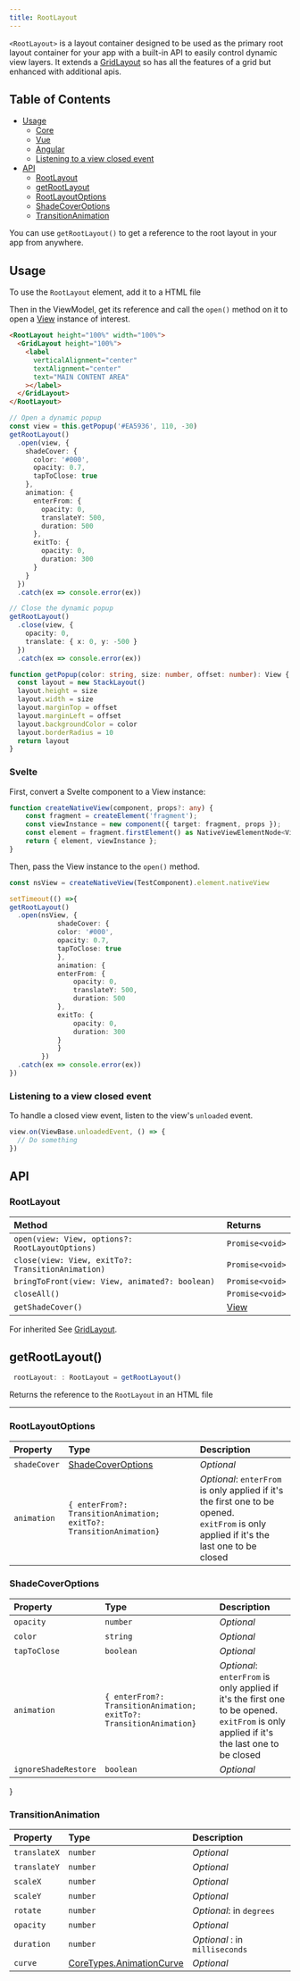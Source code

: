 ```yaml
---
title: RootLayout
---
```

<!-- TODO: Add Preview -->
<!-- TODO: Add flavors tabs -->

`<RootLayout>` is a layout container designed to be used as the primary root layout container for your app with a built-in API to easily control dynamic view layers. It extends a [GridLayout]() so has all the features of a grid but enhanced with additional apis.
## Table of Contents
* [Usage](#usage)
  * [Core](#core)
  * [Vue](#vue)
  * [Angular](#angular)
  * [Listening to a view closed event](#listening-to-a-view-closed-event)
* [API](#api)
  * [RootLayout](#rootlayout)
  * [getRootLayout](#getrootlayout)
  * [RootLayoutOptions](#rootlayoutoptions)
  * [ShadeCoverOptions](#shadecoveroptions)
  * [TransitionAnimation](#transitionanimation)

You can use `getRootLayout()` to get a reference to the root layout in your app from anywhere.
## Usage

To use the `RootLayout` element, add it to a HTML file

Then in the ViewModel, get its reference and call the `open()` method on it to open a [View](https://docs.nativescript.org/api-reference/classes/view) instance of interest.

<!-- /// flavor plain -->

```html
<RootLayout height="100%" width="100%">
  <GridLayout height="100%">
    <label
      verticalAlignment="center"
      textAlignment="center"
      text="MAIN CONTENT AREA"
    ></label>
  </GridLayout>
</RootLayout>
```


```ts
// Open a dynamic popup
const view = this.getPopup('#EA5936', 110, -30)
getRootLayout()
  .open(view, {
    shadeCover: {
      color: '#000',
      opacity: 0.7,
      tapToClose: true
    },
    animation: {
      enterFrom: {
        opacity: 0,
        translateY: 500,
        duration: 500
      },
      exitTo: {
        opacity: 0,
        duration: 300
      }
    }
  })
  .catch(ex => console.error(ex))

// Close the dynamic popup
getRootLayout()
  .close(view, {
    opacity: 0,
    translate: { x: 0, y: -500 }
  })
  .catch(ex => console.error(ex))

function getPopup(color: string, size: number, offset: number): View {
  const layout = new StackLayout()
  layout.height = size
  layout.width = size
  layout.marginTop = offset
  layout.marginLeft = offset
  layout.backgroundColor = color
  layout.borderRadius = 10
  return layout
}
```
<!-- /// flavor vue 

### Vue 

Convert the Vue component to a View instance as follows:
```ts
const createNativeView = (component: any, props?: any): View => {
    return createApp(component, props).mount().$el.nativeView
}
```

Then pass that view instance to the `open()` method.

```ts
const nsView = createNativeView(Snackbar, props)

const showSnackbar = (props?: any) => {
         const nsView = createNativeView(Snackbar, props)
         getRootLayout()
             .open(nsView, {
                 shadeCover: {
                     color: '#282C34',
                     opacity: 0.7,
                     tapToClose: true,
                 },
                 animation: {
                     enterFrom: {
                         translateY: 250,
                         duration: 1000,
                         curve: DEFAULT_ANIMATION_CURVE,
                     },
                     exitTo: {
                         translateY: 250,
                         duration: 1000,
                         curve: DEFAULT_ANIMATION_CURVE,
                     },
                 },
             }).then((e) => {
             console.log(e)
             setTimeout(() => {
                 getRootLayout().close(nsView)
             }, 4000)
         }).catch((ex: any) => console.error(ex))
     }
```
-->

<!-- /// flavor angular 

### Angular
Convert the Angular component to a View instance as follows:

```ts
import { generateNativeScriptView } from '@nativescript/angular';

 function createNativeView(component, input?: any): Promise<View> {
    return new Promise((resolve) => {
      const injector = Injector.create({
        providers: [{ provide: GenericParams, useValue: input }],
        parent: this.injector,
      });
      const cmpRef = generateNativeScriptView(component, {
        injector,
      });
      (<any>cmpRef.firstNativeLikeView).__ngRef = cmpRef.ref;
      resolve(cmpRef.firstNativeLikeView);
    });
  }


  this.createNativeView(SnackbarComponent).then((v) => {
      this._snackbar = v;// View instance
      getRootLayout()
        .open(this._snackbar, ...)

  })
```
-->
<!-- // flovor svelte -->
### Svelte

First, convert a Svelte component to a View instance:

```ts
function createNativeView(component, props?: any) {
    const fragment = createElement('fragment');
    const viewInstance = new component({ target: fragment, props });
    const element = fragment.firstElement() as NativeViewElementNode<View>;
    return { element, viewInstance };
}
```
Then, pass the View instance to the `open()` method.

```ts
const nsView = createNativeView(TestComponent).element.nativeView

setTimeout(() =>{
getRootLayout()
  .open(nsView, {
            shadeCover: {
            color: '#000',
            opacity: 0.7,
            tapToClose: true
            },
            animation: {
            enterFrom: {
                opacity: 0,
                translateY: 500,
                duration: 500
            },
            exitTo: {
                opacity: 0,
                duration: 300
            }
            }
        })
  .catch(ex => console.error(ex))
})
```
### Listening to a view closed event

To handle a closed view event, listen to the view's  `unloaded` event.

```ts
view.on(ViewBase.unloadedEvent, () => { 
  // Do something
})
```

## API

### RootLayout 
| Method | Returns
|:---------|:-----
|  `open(view: View, options?: RootLayoutOptions)`  | `Promise<void>`   
| `close(view: View, exitTo?: TransitionAnimation)`  | `Promise<void>`  
| `bringToFront(view: View, animated?: boolean)`  | `Promise<void>` 
| `closeAll()`  | `Promise<void>` 
| `getShadeCover()`|  [View](https://docs.nativescript.org/api-reference/classes/view) 

For inherited See [GridLayout](https://docs.nativescript.org/api-reference/classes/gridlayout).

## getRootLayout()
```ts
 rootLayout: : RootLayout = getRootLayout()
```

Returns the reference to the `RootLayout` in an HTML file

---

### RootLayoutOptions
| Property | Type | Description
|:---------|:-----|:-----------
| `shadeCover` | [ShadeCoverOptions](#shadecoveroptions) | _Optional_
|  `animation` | `{ enterFrom?: TransitionAnimation; exitTo?: TransitionAnimation}` | _Optional_: `enterFrom` is only applied if it's the first one to be opened. <br> `exitFrom` is  only applied if it's the last one to be closed


### ShadeCoverOptions 

| Property | Type | Description
|:---------|:-----|:-----------
| `opacity` | `number`| _Optional_
| `color` | `string`| _Optional_
| `tapToClose` | `boolean` | _Optional_
|  `animation` | `{ enterFrom?: TransitionAnimation; exitTo?: TransitionAnimation}` | _Optional_: `enterFrom` is only applied if it's the first one to be opened. <br> `exitFrom` is  only applied if it's the last one to be closed
|  `ignoreShadeRestore`| `boolean` | _Optional_
}
### TransitionAnimation 
| Property | Type | Description 
|:---------|:-----|:-----------
| `translateX` | `number`| _Optional_
| `translateY` | `number`| _Optional_
| `scaleX` | `number`| _Optional_
| `scaleY` | `number`| _Optional_
| `rotate` | `number`| _Optional_: in `degrees`
| `opacity` | `number`| _Optional_
| `duration` | `number`| _Optional_ : in `milliseconds`
| `curve` | [CoreTypes.AnimationCurve](https://docs.nativescript.org/api-reference/modules/coretypes.animationcurve) | _Optional_ 


<!-- TODO: Add the below examples to StackBlitz -->

<!-- You can play with [the toolbox app here](https://github.com/NativeScript/NativeScript/tree/master/apps/toolbox/src/pages/root-layout.ts)

You can also find a more [thorough example in this sample repo](https://github.com/williamjuan027/nativescript-rootlayout-demo) -->

<!-- StackBlitz Examples
- Core
- Vue
- Angular
- [Svelte](https://stackblitz.com/edit/nativescript-stackblitz-templates-ve3snd?file=app%2Fcomponents%2FHome.svelte&title=NativeScript%20Starter%20Svelte) -->
